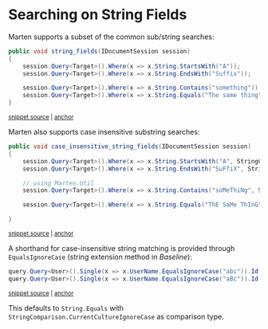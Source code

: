# Searching on String Fields

Marten supports a subset of the common sub/string searches:

<!-- snippet: sample_searching_within_string_fields -->
<a id='snippet-sample_searching_within_string_fields'></a>
```cs
public void string_fields(IDocumentSession session)
{
    session.Query<Target>().Where(x => x.String.StartsWith("A"));
    session.Query<Target>().Where(x => x.String.EndsWith("Suffix"));

    session.Query<Target>().Where(x => x.String.Contains("something"));
    session.Query<Target>().Where(x => x.String.Equals("The same thing"));
}
```
<sup><a href='https://github.com/JasperFx/marten/blob/master/src/Marten.Testing/Examples/LinqExamples.cs#L58-L68' title='Snippet source file'>snippet source</a> | <a href='#snippet-sample_searching_within_string_fields' title='Start of snippet'>anchor</a></sup>
<!-- endSnippet -->

Marten also supports case insensitive substring searches:

<!-- snippet: sample_searching_within_case_insensitive_string_fields -->
<a id='snippet-sample_searching_within_case_insensitive_string_fields'></a>
```cs
public void case_insensitive_string_fields(IDocumentSession session)
{
    session.Query<Target>().Where(x => x.String.StartsWith("A", StringComparison.OrdinalIgnoreCase));
    session.Query<Target>().Where(x => x.String.EndsWith("SuFfiX", StringComparison.OrdinalIgnoreCase));

    // using Marten.Util
    session.Query<Target>().Where(x => x.String.Contains("soMeThiNg", StringComparison.OrdinalIgnoreCase));

    session.Query<Target>().Where(x => x.String.Equals("ThE SaMe ThInG", StringComparison.OrdinalIgnoreCase));

}
```
<sup><a href='https://github.com/JasperFx/marten/blob/master/src/Marten.Testing/Examples/LinqExamples.cs#L70-L83' title='Snippet source file'>snippet source</a> | <a href='#snippet-sample_searching_within_case_insensitive_string_fields' title='Start of snippet'>anchor</a></sup>
<!-- endSnippet -->

A shorthand for case-insensitive string matching is provided through `EqualsIgnoreCase` (string extension method in *Baseline*):

<!-- snippet: sample_sample-linq-EqualsIgnoreCase -->
<a id='snippet-sample_sample-linq-EqualsIgnoreCase'></a>
```cs
query.Query<User>().Single(x => x.UserName.EqualsIgnoreCase("abc")).Id.ShouldBe(user1.Id);
query.Query<User>().Single(x => x.UserName.EqualsIgnoreCase("aBc")).Id.ShouldBe(user1.Id);
```
<sup><a href='https://github.com/JasperFx/marten/blob/master/src/LinqTests/Acceptance/string_filtering.cs#L225-L230' title='Snippet source file'>snippet source</a> | <a href='#snippet-sample_sample-linq-EqualsIgnoreCase' title='Start of snippet'>anchor</a></sup>
<!-- endSnippet -->

This defaults to `String.Equals` with `StringComparison.CurrentCultureIgnoreCase` as comparison type.
